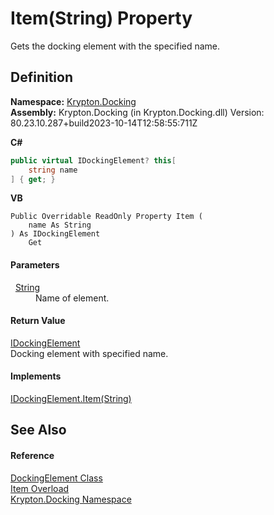 # Item(String) Property


Gets the docking element with the specified name.



## Definition
**Namespace:** <a href="98399376-cf41-9454-4b4d-4fab2ca20bc7.md">Krypton.Docking</a>  
**Assembly:** Krypton.Docking (in Krypton.Docking.dll) Version: 80.23.10.287+build2023-10-14T12:58:55:711Z

**C#**
``` C#
public virtual IDockingElement? this[
	string name
] { get; }
```
**VB**
``` VB
Public Overridable ReadOnly Property Item ( 
	name As String
) As IDockingElement
	Get
```



#### Parameters
<dl><dt>  <a href="https://learn.microsoft.com/dotnet/api/system.string" target="_blank" rel="noopener noreferrer">String</a></dt><dd>Name of element.</dd></dl>

#### Return Value
<a href="7a8c0862-7f74-27fa-175f-cc894ff97478.md">IDockingElement</a>  
Docking element with specified name.

#### Implements
<a href="175bf029-e81a-53fa-2468-21442250bc28.md">IDockingElement.Item(String)</a>  


## See Also


#### Reference
<a href="c7e1effe-a990-657a-ec94-d84a8ce57b9a.md">DockingElement Class</a>  
<a href="1e31d98a-cc1c-901c-40b1-abf57cd504ae.md">Item Overload</a>  
<a href="98399376-cf41-9454-4b4d-4fab2ca20bc7.md">Krypton.Docking Namespace</a>  
